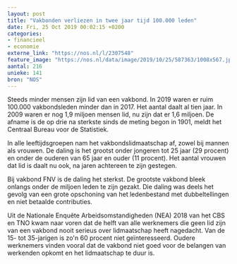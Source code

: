 ```yaml
---
layout: post
title: "Vakbonden verliezen in twee jaar tijd 100.000 leden"
date: Fri, 25 Oct 2019 00:02:15 +0200
categories: 
- financieel 
- economie 
externe_link: "https://nos.nl/l/2307548"
feature_image: "https://nos.nl/data/image/2019/10/25/587363/1008x567.jpg"
aantal: 216
unieke: 141
bron: "NOS"
---
```


<p>Steeds minder mensen zijn lid van een vakbond. In 2019 waren er ruim 100.000 vakbondsleden minder dan in 2017. Het aantal daalt al tien jaar. In 2009 waren er nog 1,9 miljoen mensen lid, nu zijn dat er 1,6 miljoen. De afname is de op drie na sterkste sinds de meting begon in 1901, meldt het Centraal Bureau voor de Statistiek.</p>
<p>In alle leeftijdsgroepen nam het vakbondslidmaatschap af, zowel bij mannen als vrouwen. De daling is het grootst onder jongeren tot 25 jaar (29 procent) en onder de ouderen van 65 jaar en ouder (11 procent). Het aantal vrouwen dat lid is daalt nu ook, na jaren achtereen te zijn gestegen.</p>
<p>Bij vakbond FNV is de daling het sterkst. De grootste vakbond bleek onlangs onder de miljoen leden te zijn gezakt. Die daling was deels het gevolg van een grote opschoning van het ledenbestand met dubbeltellingen en niet betaalde contributies.</p>
<p>Uit de Nationale Enquête Arbeidsomstandigheden (NEA) 2018 van het CBS en TNO kwam naar voren dat de helft van alle werknemers die geen lid zijn van een vakbond nooit serieus over lidmaatschap heeft nagedacht. Van de 15- tot 35-jarigen is zo'n 60 procent niet geïnteresseerd. Oudere werknemers vinden vooral dat de vakbond niet goed voor de belangen van werkenden opkomt en het lidmaatschap te duur is.</p>

